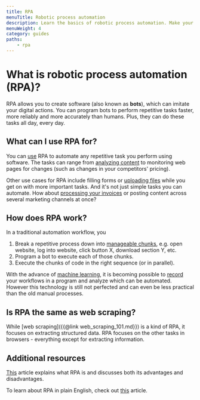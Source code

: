 ```yaml
---
title: RPA
menuTitle: Robotic process automation
description: Learn the basics of robotic process automation. Make your processes on the web and other software more efficient by automating repetitive tasks.
menuWeight: 4
category: guides
paths:
    - rpa
---
```


# [](#what-is-robotic-process-automation-rpa) What is robotic process automation (RPA)?

RPA allows you to create software (also known as **bots**), which can imitate your digital actions. You can program bots to perform repetitive tasks faster, more reliably and more accurately than humans. Plus, they can do these tasks all day, every day.

## [](#what-can-i-use-rpa-for) What can I use RPA for?

You can [use](https://apify.com/use-cases/rpa) RPA to automate any repetitive task you perform using software. The tasks can range from [analyzing content](https://apify.com/jakubbalada/content-checker) to monitoring web pages for changes (such as changes in your competitors' pricing). 

Other use cases for RPA include filling forms or [uploading files](https://apify.com/lukaskrivka/google-sheets) while you get on with more important tasks. And it's not just simple tasks you can automate. How about [processing your invoices](https://apify.com/katerinahronik/toggl-invoice-download) or posting content across several marketing channels at once?

## [](#how-does-rpa-work) How does RPA work?

In a traditional automation workflow, you

1. Break a repetitive process down into [manageable chunks](https://www.youtube.com/watch?v=xW95yb6J1eU), e.g. open website, log into website, click button X, download section Y, etc.
2. Program a bot to execute each of those chunks.
3. Execute the chunks of code in the right sequence (or in parallel).

With the advance of [machine learning](https://en.wikipedia.org/wiki/Machine_learning), it is becoming possible to [record](https://www.nice.com/rpa/rpa-guide/process-recorder-function-in-rpa/) your workflows in a program and analyze which can be automated. However this technology is still not perfected and can even be less practical than the old manual processes.

## [](#is-rpa-the-same-as-web-scraping) Is RPA the same as web scraping?

While [web scraping]({{@link web_scraping_101.md}}) is a kind of RPA, it focuses on extracting structured data. RPA focuses on the other tasks in browsers - everything except for extracting information.

## [](#additional-resources) Additional resources

[This](https://www.cio.com/article/3236451/what-is-rpa-robotic-process-automation-explained.html) article explains what RPA is and discusses both its advantages and disadvantages.

To learn about RPA in plain English, check out [this](https://enterprisersproject.com/article/2019/5/rpa-robotic-process-automation-how-explain) article.
